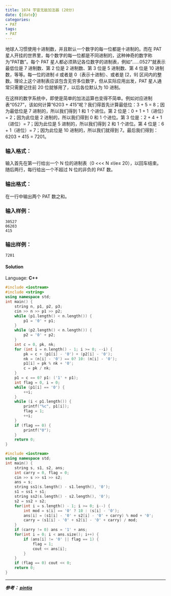 ```yaml
---
title: 1074 宇宙无敌加法器 (20分)
date: {{date}}
categories:
- PAT
tags:
- PAT
---
```

地球人习惯使用十进制数，并且默认一个数字的每一位都是十进制的。而在 PAT
星人开挂的世界里，每个数字的每一位都是不同进制的，这种神奇的数字称为“PAT数”。每个 PAT
星人都必须熟记各位数字的进制表，例如“……0527”就表示最低位是 7 进制数、第 2 位是 2 进制数、第 3 位是 5 进制数、第 4 位是 10
进制数，等等。每一位的进制 d 或者是 0（表示十进制）、或者是 [2，9] 区间内的整数。理论上这个进制表应该包含无穷多位数字，但从实际应用出发，PAT
星人通常只需要记住前 20 位就够用了，以后各位默认为 10 进制。

在这样的数字系统中，即使是简单的加法运算也变得不简单。例如对应进制表“0527”，该如何计算“6203 + 415”呢？我们得首先计算最低位：3 + 5 =
8；因为最低位是 7 进制的，所以我们得到 1 和 1 个进位。第 2 位是：0 + 1 + 1（进位）= 2；因为此位是 2 进制的，所以我们得到 0 和
1 个进位。第 3 位是：2 + 4 + 1（进位）= 7；因为此位是 5 进制的，所以我们得到 2 和 1 个进位。第 4 位是：6 + 1（进位）=
7；因为此位是 10 进制的，所以我们就得到 7。最后我们得到：6203 + 415 = 7201。

### 输入格式：

输入首先在第一行给出一个 N 位的进制表（0 <<< N ≤\le≤ 20），以回车结束。 随后两行，每行给出一个不超过 N 位的非负的 PAT 数。

### 输出格式：

在一行中输出两个 PAT 数之和。

### 输入样例：

    
    
    30527
    06203
    415
    

### 输出样例：

    
    
    7201
    

#### Solution

Language: **C++**
```C++
#include <iostream>
#include <string>
using namespace std;
int main() {
    string n, p1, p2, p3;
    cin >> n >> p1 >> p2;
    while (p1.length() < n.length()) {
        p1 = '0' + p1;
    }
    while (p2.length() < n.length()) {
        p2 = '0' + p2;
    }
    int c = 0, pk, nk;
    for (int i = n.length() - 1; i >= 0; --i) {
        pk = c + (p1[i] - '0') + (p2[i] - '0');
        nk = (n[i] - '0') == 0? 10: (n[i] - '0');
        p1[i] = pk % nk + '0';
        c = pk / nk;
    }
    p1 = c == 0? p1: ('1' + p1);
    int flag = 0, i = 0;
    while (p1[i] == '0') {
        ++i;
    }
    while (i < p1.length()) {
        printf("%c", p1[i]);
        flag = 1;
        ++i;
    }
    if (flag == 0) {
        printf("0");
    }
    return 0;
}
```

```c++
#include <iostream>
using namespace std;
int main() {
    string s, s1, s2, ans;
    int carry = 0, flag = 0;
    cin >> s >> s1 >> s2;
    ans = s;
    string ss1(s.length() - s1.length(), '0');
    s1 = ss1 + s1;
    string ss2(s.length() - s2.length(), '0');
    s2 = ss2 + s2;
    for(int i = s.length() - 1; i >= 0; i--) {
        int mod = s[i] == '0' ? 10 : (s[i] - '0');
        ans[i] = (s1[i] - '0' + s2[i] - '0' + carry) % mod + '0';
        carry = (s1[i] - '0' + s2[i] - '0' + carry) / mod;
    }
    if (carry != 0) ans = '1' + ans;
    for(int i = 0; i < ans.size(); i++) {
        if (ans[i] != '0' || flag == 1) {
            flag = 1;
            cout << ans[i];
        }
    }
    if (flag == 0) cout << 0;
    return 0;
}
```
---
***参考：
[pintia](https://pintia.cn/problem-sets/994805260223102976/problems/994805263297527808)***
